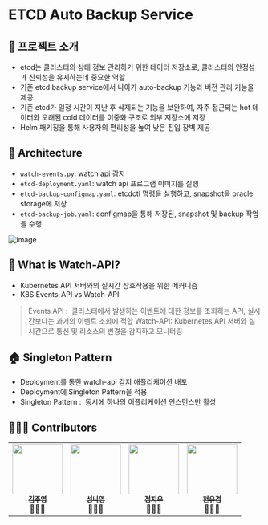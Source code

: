 # ETCD Auto Backup Service

## 📢 프로젝트 소개
- etcd는 클러스터의 상태 정보 관리하기 위한 데이터 저장소로, 클러스터의 안정성과 신뢰성을 유지하는데 중요한 역할
- 기존 etcd backup service에서 나아가 auto-backup 기능과 버전 관리 기능을 제공
- 기존 etcd가 일정 시간이 지난 후 삭제되는 기능을 보완하여, 자주 접근되는 hot 데이터와 오래된 cold 데이터를 이중화 구조로 외부 저장소에 저장
- Helm 패키징을 통해 사용자의 편리성을 높여 낮은 진입 장벽 제공

## 🧬 Architecture
- `watch-events.py`: watch api 감지
- `etcd-deployment.yaml`: watch api 프로그램 이미지를 실행
- `etcd-backup-configmap.yaml`: etcdctl 명령을 실행하고, snapshot을 oracle storage에 저장
- `etcd-backup-job.yaml`: configmap을 통해 저장된, snapshot 및 backup 작업을 수행

![image](https://user-images.githubusercontent.com/72396865/253788061-7a5217d1-7b71-45cd-9a10-fee687964684.png)

## 👀 What is Watch-API?
- Kubernetes API 서버와의 실시간 상호작용을 위한 메커니즘
- K8S Events-API vs Watch-API
> Events API :  클러스터에서 발생하는 이벤트에 대한 정보를 조회하는 API, 실시간보다는 과거의 이벤트 조회에 적합
> Watch-API: Kubernetes API 서버와 실시간으로 통신 및 리소스의 변경을 감지하고 모니터링

## 🏠 Singleton Pattern
- Deployment를 통한 watch-api 감지 애플리케이션 배포
- Deployment에 Singleton Pattern을 적용
- Singleton Pattern :  동시에 하나의 어플리케이션 인스턴스만 활성

## 👩🏻‍💻 Contributors
<table>
  <tr>
    <td align="center"><a href="https://github.com/juyoung810"><img src="https://avatars.githubusercontent.com/u/57140735?v=4" width="100px;" alt=""/><br /><sub><b>김주영</b></sub></a><br /><a>👩🏻‍🎤</a></td>
    <td align="center"><a href="https://github.com/na3150"><img src="https://avatars.githubusercontent.com/u/64996121?v=4" width="100px;" alt=""/><br /><sub><b>성나영</b></sub></a><br /><a>👩🏻‍🎤</a></td>
    <td align="center"><a href="https://github.com/ziwooda"><img src="https://avatars.githubusercontent.com/u/70079416?v=4" width="100px;" alt=""/><br /><sub><b>정지우</b></sub></a><br /><a>👩🏻‍🎤</a></td>
    <td align="center"><a href="https://github.com/yugyeongh"><img src="https://avatars.githubusercontent.com/u/72396865?v=4" width="100px;" alt=""/><br /><sub><b>현유경</b></sub></a><br /><a>👩🏻‍🎤</a></td>
   
  </tr>
  </table>
